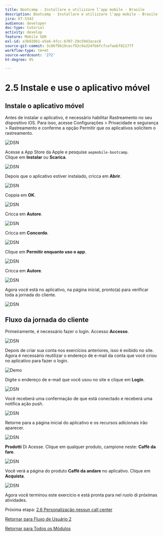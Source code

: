 ```yaml
---
title: Bootcamp - Installare e utilizzare l’app mobile - Brasile
description: Bootcamp - Installare e utilizzare l’app mobile - Brasile
jira: KT-5342
audience: developer
doc-type: tutorial
activity: develop
feature: Mobile SDK
exl-id: e3b920b1-e5e6-4fcc-b707-29c5943acec8
source-git-commit: 3c86f9b19cecf92c9a324fb6fcfcefaebf82177f
workflow-type: tm+mt
source-wordcount: '272'
ht-degree: 0%

---
```


# 2.5 Instale e use o aplicativo móvel


## Instale o aplicativo móvel

Antes de instalar o aplicativo, é necessário habilitar Rastreamento no seu dispositivo iOS. Para isso, acesse Configurações > Privacidade e segurança > Rastreamento e conferme a opção Permitir que os aplicativos solicitem o rastreamento.

![DSN](./../uc3/images/app4.png)

Acesse a App Store da Apple e pesquise `aepmobile-bootcamp`.\
Clique em **Instalar** ou **Scarica**.

![DSN](./../uc3/images/app1.png)

Depois que o aplicativo estiver instalado, cricca em **Abrir**.

![DSN](./../uc3/images/app2.png)

Coppia em **OK**.

![DSN](./../uc3/images/app9.png)

Cricca em **Autore**.

![DSN](./../uc3/images/app3.png)

Cricca em **Concordo**.

![DSN](./../uc3/images/app7.png)

Clique em **Permitir enquanto uso o app**.

![DSN](./../uc3/images/app8.png)

Cricca em **Autore**.

![DSN](./../uc3/images/app5.png)

Agora você está no aplicativo, na página inicial, pronto(a) para verificar toda a jornada do cliente.

![DSN](./../uc3/images/app12.png)

## Fluxo da jornada do cliente

Primeiramente, é necessário fazer o login. Accesso **Accesso**.

![DSN](./../uc3/images/app13.png)

Depois de criar sua conta nos exercícios anteriores, isso é exibido no site. Agora é necessário reutilizar o endereço de e-mail da conta que você criou no aplicativo para fazer o login.

![Demo](./../uc3/images/pv1.png)

Digite o endereço de e-mail que você usou no site e clique em **Login**.

![DSN](./../uc3/images/app14.png)

Você receberá uma confermação de que está conectado e receberá uma notifica ação push.

![DSN](./../uc3/images/app15.png)

Retorne para a página inicial do aplicativo e os recursos adicionais irão aparecer.

![DSN](./../uc3/images/app17.png)

**Prodotti** Di Acesse. Clique em qualquer produto, campione neste: **Caffè da fare**.

![DSN](./images/app19.png)

Você verá a página do produto **Caffè da andare** no aplicativo. Clique em **Acquista**.

![DSN](./images/app20.png)

Agora você terminou este exercício e está pronta para nel ruolo di próximas atividades.

Próxima etapa: [ 2.6 Personalização nessun call center](./ex6.md)

[Retornar para Fluxo de Usuário 2](./uc2.md)

[Retornar para Todos os Módulos](../../overview.md)
